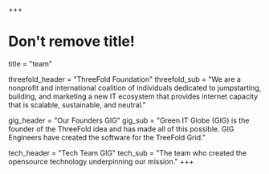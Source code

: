 +++
# Don't remove title!
title = "team"

threefold_header = "ThreeFold Foundation"
threefold_sub = "We are a nonprofit and international coalition of individuals dedicated to jumpstarting, building, and marketing a new IT ecosystem that provides internet capacity that is scalable, sustainable, and neutral."

gig_header = "Our Founders GIG"
gig_sub = "Green IT Globe (GIG) is the founder of the ThreeFold idea and has made all of this possible. GIG Engineers have created the software for the TreeFold Grid."

tech_header = "Tech Team GIG"
tech_sub = "The team who created the opensource technology underpinning our mission."
+++
